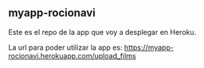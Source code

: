 ## myapp-rocionavi
Este es el repo de la app que voy a desplegar en Heroku.

La url para poder utilizar la app es: https://myapp-rocionavi.herokuapp.com/upload_films
